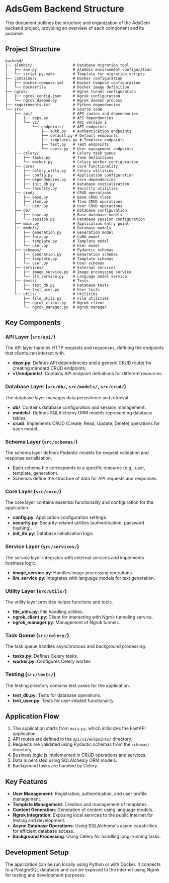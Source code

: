 # AdsGem Backend Structure

This document outlines the structure and organization of the AdsGem backend project, providing an overview of each component and its purpose.

## Project Structure

```
backend/
├── alembic/                  # Database migration tool
│   ├── env.py                # Alembic environment configuration
│   └── script.py.mako        # Template for migration scripts
├── container/                # Docker configuration
│   ├── docker-compose.yml    # Docker Compose configuration
│   └── Dockerfile            # Docker image definition
├── ngrok/                    # Ngrok tunnel configuration
│   ├── ngrok_config.json     # Ngrok configuration
│   └── ngrok_daemon.py       # Ngrok daemon process
├── requirements.txt          # Python dependencies
└── src/                      # Source code
    ├── api/                  # API routes and dependencies
    │   ├── deps.py           # API dependencies
    │   └── v1/               # API version 1
    │       └── endpoints/    # API endpoints
    │           ├── auth.py   # Authentication endpoints
    │           ├── default.py # Default endpoints
    │           ├── templates.py # Template endpoints
    │           ├── test.py   # Test endpoints
    │           └── users.py  # User management endpoints
    ├── celery/               # Celery task queue
    │   ├── tasks.py          # Task definitions
    │   └── worker.py         # Celery worker configuration
    ├── core/                 # Core functionality
    │   ├── celery_utils.py   # Celery utilities
    │   ├── config.py         # Application configuration
    │   ├── dependencies.py   # Core dependencies
    │   ├── init_db.py        # Database initialization
    │   └── security.py       # Security utilities
    ├── crud/                 # CRUD operations
    │   ├── base.py           # Base CRUD class
    │   ├── item.py           # Item CRUD operations
    │   └── user.py           # User CRUD operations
    ├── db/                   # Database configuration
    │   ├── base.py           # Base database models
    │   └── session.py        # Database session configuration
    ├── main.py               # Application entry point
    ├── models/               # Database models
    │   ├── generation.py     # Generation model
    │   ├── lora.py           # LoRA model
    │   ├── template.py       # Template model
    │   └── user.py           # User model
    ├── schemas/              # Pydantic schemas
    │   ├── generation.py     # Generation schemas
    │   ├── template.py       # Template schemas
    │   └── user.py           # User schemas
    ├── services/             # External services
    │   ├── image_service.py  # Image processing service
    │   └── llm_service.py    # Language model service
    ├── tests/                # Tests
    │   ├── test_db.py        # Database tests
    │   └── test_user.py      # User tests
    └── utils/                # Utilities
        ├── file_utils.py     # File utilities
        ├── ngrok_client.py   # Ngrok client
        └── ngrok_manager.py  # Ngrok manager
```

## Key Components

### API Layer (`src/api/`)

The API layer handles HTTP requests and responses, defining the endpoints that clients can interact with.

- **deps.py**: Defines API dependencies and a generic CRUD router for creating standard CRUD endpoints.
- **v1/endpoints/**: Contains API endpoint definitions for different resources.

### Database Layer (`src/db/`, `src/models/`, `src/crud/`)

The database layer manages data persistence and retrieval.

- **db/**: Contains database configuration and session management.
- **models/**: Defines SQLAlchemy ORM models representing database tables.
- **crud/**: Implements CRUD (Create, Read, Update, Delete) operations for each model.

### Schema Layer (`src/schemas/`)

The schema layer defines Pydantic models for request validation and response serialization.

- Each schema file corresponds to a specific resource (e.g., user, template, generation).
- Schemas define the structure of data for API requests and responses.

### Core Layer (`src/core/`)

The core layer contains essential functionality and configuration for the application.

- **config.py**: Application configuration settings.
- **security.py**: Security-related utilities (authentication, password hashing).
- **init_db.py**: Database initialization logic.

### Service Layer (`src/services/`)

The service layer integrates with external services and implements business logic.

- **image_service.py**: Handles image processing operations.
- **llm_service.py**: Integrates with language models for text generation.

### Utility Layer (`src/utils/`)

The utility layer provides helper functions and tools.

- **file_utils.py**: File handling utilities.
- **ngrok_client.py**: Client for interacting with Ngrok tunneling service.
- **ngrok_manager.py**: Management of Ngrok tunnels.

### Task Queue (`src/celery/`)

The task queue handles asynchronous and background processing.

- **tasks.py**: Defines Celery tasks.
- **worker.py**: Configures Celery worker.

### Testing (`src/tests/`)

The testing directory contains test cases for the application.

- **test_db.py**: Tests for database operations.
- **test_user.py**: Tests for user-related functionality.

## Application Flow

1. The application starts from `main.py`, which initializes the FastAPI application.
2. API routes are defined in the `api/v1/endpoints/` directory.
3. Requests are validated using Pydantic schemas from the `schemas/` directory.
4. Business logic is implemented in CRUD operations and services.
5. Data is persisted using SQLAlchemy ORM models.
6. Background tasks are handled by Celery.

## Key Features

- **User Management**: Registration, authentication, and user profile management.
- **Template Management**: Creation and management of templates.
- **Content Generation**: Generation of content using language models.
- **Ngrok Integration**: Exposing local services to the public internet for testing and development.
- **Async Database Operations**: Using SQLAlchemy's async capabilities for efficient database access.
- **Background Processing**: Using Celery for handling long-running tasks.

## Development Setup

The application can be run locally using Python or with Docker. It connects to a PostgreSQL database and can be exposed to the internet using Ngrok for testing and development purposes.
